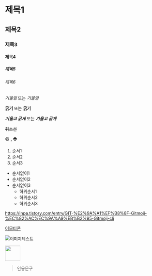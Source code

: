 # 제목1
## 제목2
### 제목3 
#### 제목4
##### 제목5
###### 제목6

*기울임* 또는 _기울임_

**굵기** 또는 __굵기__

***기울고 굵게*** 또는 ___기울고 굵게___

~~취소선~~

:smile: , :alien:


1. 순서1
2. 순서2
3. 순서3

+ 순서없이1
+ 순서없이2
+ 순서없이3
    + 하위순서1
    + 하위순서2
    + 하위순서3

<https://inpa.tistory.com/entry/GIT-%E2%9A%A1%EF%B8%8F-Gitmoji-%EC%82%AC%EC%9A%A9%EB%B2%95-Gitmoji-cli>   

[이모티콘](https://inpa.tistory.com/entry/GIT-%E2%9A%A1%EF%B8%8F-Gitmoji-%EC%82%AC%EC%9A%A9%EB%B2%95-Gitmoji-cli) 

![이미지테스트](https://encrypted-tbn0.gstatic.com/images?q=tbn:ANd9GcQD7Rve2eOoJFY3rzwJ2tL4vWbSQcYL7KqmPQ&s)

<img src="https://encrypted-tbn0.gstatic.com/images?q=tbn:ANd9GcQD7Rve2eOoJFY3rzwJ2tL4vWbSQcYL7KqmPQ&s" width="50" height="50">

> 인용문구 

